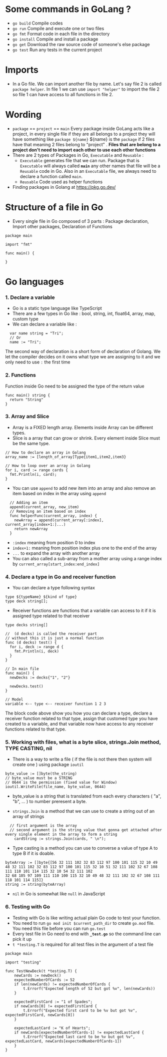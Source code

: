 # Some commands in GoLang ?

- `go build` Compile codes
- `go run` Compile and execute one or two files
- `go fmt` Format code in each file in the directory
- `go install` Compile and install a package
- `go get` Download the raw source code of someone's else package
- `go test` Run any tests in the current project

# Imports

- In a Go file. We can import another file by name. Let's say file 2 is called `package helper`. In file 1 we can use `import "helper"` to import the file 2 so file 1 can have access to all functions in file 2.

# Wording

- `package` == `project` == `main` Every package inside GoLang acts like a project, in every single file if they are all belongs to a project they will have something like `package ${name}` ${name} is the `package` if 2 files have that meaning 2 files belong to "project" . **Files that are belong to a project don't need to import each other to use each other functions**
- There are 2 types of Packages in Go, `Executable` and `Reusable` :
  - `Executable` generates file that we can run. Package that is `Executable` will always called **`main`** any other names that file will be a `Reusable` code in Go. Also in an `Executable` file, we always need to declare a function called `main`.
  - `Reusable` Code used as helper functions
- Finding packages in Golang at https://pkg.go.dev/

# Structure of a file in Go

- Every single file in Go composed of 3 parts : Package declaration, Import other packages, Declaration of Functions

```
package main

import "fmt"

func main() {

}
```

<h1> Go languages </h1>

<h3> 1. Declare a variable </h3>

- Go is a static type language like TypeScript
- There are a few types in Go like : bool, string, int, float64, array, map, custom type
- We can declare a variable like :

```
  var name string = "Tri";
  // Or
  name := "Tri";
```

The second way of declaration is a short form of declaration of Golang. We let the compiler decides on it owns what type we are assigning to it and we only need to use `:` the first time

<h3> 2. Functions </h3>

Function inside Go need to be assigned the type of the return value

```
func main() string {
  return "String"
}
```

<h3> 3. Array and Slice </h3>

- Array is a FIXED length array. Elements inside Array can be different types.
- Slice is a array that can grow or shrink. Every element inside Slice must be the same type.

```
// How to declare an array in Golang
array_name := [length_of_array]Type{item1,item2,item3}

// How to loop over an array in Golang
for i, card := range cards {
  fmt.Println(i, card);
}
```

- You can use `append` to add new item into an array and also remove an item based on index in the array using `append`

```
  // Adding an item
  append(current_array, new_item)
  // Removing an item based on index
  func helperFunc(current_array, index) {
    newArray = append(current_array[:index], current_array[index+1:]...)
    return newArray
  }
```

- `:index` meaning from position 0 to index
- `index+1:` meaning from position index plus one to the end of the array
- `...` to expand the array with another array
- You can also called a sub-array from a mother array using a range index by `current_array[start_index:end_index]`

<h3> 4. Declare a type in Go and receiver function </h3>

- You can declare a type following syntax

```
type ${typeName} ${kind of type}
type deck string[];
```

- Receiver functions are functions that a variable can access to it if it is assigned type related to that receiver

```
type decks string[]

//  (d decks) is called the receiver part
// without this it is just a normal function
func (d decks) test() {
  for i, deck := range d {
    fmt.Println(i, deck)
  }
}

// In main file
func main() {
  newDecks := decks{"1", "2"}

  newDecks.test()
}

// Model
variable <-- type <-- receiver function 1 2 3

```

The block code above show you how you can declare a type, declare a receiver function related to that type, assign that customed type you have created to a variable, and that variable now have access to any receiver functions related to that type.

<h3> 5. Working with files, what is a byte slice, strings.Join method, TYPE CASTING, nil </h3>

- There is a way to write a file ( if the file is not there then system will create one ) using package `ioutil`

```
byte_value := []byte(the_string)
// byte_value must be a STRING
// 0644 is the permission (fixed value for Window)
ioutil.WriteFile(file_name, byte_value, 0644)
```

- byte_value is a string that is translated from each every characters ( "a", "b", ... ) to number preresent a byte.

- `strings.Join` is a method that we can use to create a string out of an array of strings

```
  // first argument is the array
  // second argument is the string value that gonna get attached after every single element in the array to form a string
	cardString := strings.Join(cards, " \n");
```

- Type casting is a method you can use to converse a value of type A to type B if it is doable.

```
byteArray := []byte{[56 32 111 102 32 83 112 97 100 101 115 32 10 49 48 32 111 102 32 83 112 97 100 101 115 32 10 51 32 111 102 32 67 108 111 118 101 114 115 32 10 54 32 111 102
32 68 105 97 109 111 110 100 115 32 10 49 48 32 111 102 32 67 108 111 118 101 114 115]}
string := string(byteArray)
```

- `nil` in Go is somewhat like `null` in JavaScript

<h3> 6. Testing with Go </h3>

- Testing with Go is like writing actual plain Go code to test your function.
- You need to run `go mod init $current_path_dir` to create `go.mod` file. You need this file before you can run `go.test`
- Every test file in Go need to end with **`_test.go`** so the command line can pick it up
- `t *testing.T` is required for all test files in the argument of a test file

```
package main

import "testing"

func TestNewDeck(t *testing.T) {
	newCards := newDeck()
	expectedNumberOfCards := 52
	if len(newCards) != expectedNumberOfCards {
		t.Errorf("Expected length of 52 but got %v", len(newCards))
	}

	expectedFirstCard := "1 of Spades";
	if newCards[0] != expectedFirstCard {
		t.Errorf("Expected first card to be %v but got %v", expectedFirstCard, newCards[0])
	}

	expectedLastCard := "K of Hearts";
	if newCards[expectedNumberOfCards-1] != expectedLastCard {
		t.Errorf("Expected last card to be %v but got %v", expectedLastCard, newCards[expectedNumberOfCards-1])
	}
}
```
